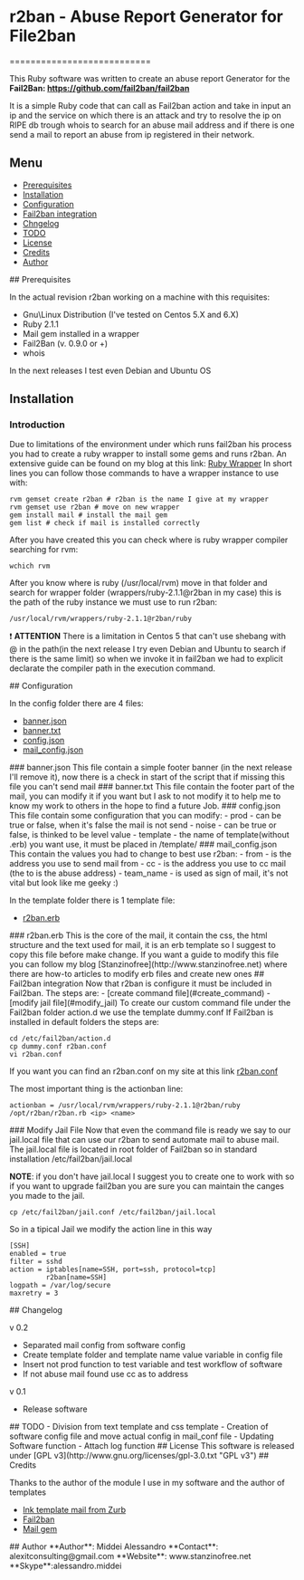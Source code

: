 # r2ban - Abuse Report Generator for File2ban #
===========================

This Ruby software was written to create an abuse report Generator for the **Fail2Ban: https://github.com/fail2ban/fail2ban** 

It is a simple Ruby code that can call as Fail2ban action and take in input an ip and the service on which there is an attack and try to resolve the ip on RIPE db trough whois to search for an abuse mail address and if there is one send a mail to report an abuse from ip registered in their network.

## Menu
- [Prerequisites](#prerequisites)
- [Installation](#Setup)
- [Configuration](#configuration)
- [Fail2ban integration](#integration)
- [Chngelog](#changelog)
- [TODO](#todo)
- [License](#license)
- [Credits](#credits)
- [Author](#author)



<a name="prerequisites"/>
## Prerequisites

In the actual revision r2ban working on a machine with this requisites:
- Gnu\Linux Distribution (I've tested on Centos 5.X and 6.X)
- Ruby 2.1.1
- Mail gem installed in a wrapper
- Fail2Ban (v. 0.9.0 or +)
- whois

In the next releases I test even Debian and Ubuntu OS

<a name="Setup"/>

## Installation

### Introduction
Due to limitations of the environment under which runs fail2ban his process you had to create a ruby wrapper to install some gems and runs r2ban.
An extensive guide can be found on my blog at this link: [Ruby Wrapper](http://www.stanzinofree.net)
In short lines you can follow those commands to have a wrapper instance to use with:

    rvm gemset create r2ban # r2ban is the name I give at my wrapper
    rvm gemset use r2ban # move on new wrapper
    gem install mail # install the mail gem
    gem list # check if mail is installed correctly

After you have created this you can check where is ruby wrapper compiler searching for rvm:

    wchich rvm

After you know where is ruby (/usr/local/rvm) move in that folder and search for wrapper folder (wrappers/ruby-2.1.1@r2ban in my case) this is the path of the ruby instance we must use to run r2ban:

    /usr/local/rvm/wrappers/ruby-2.1.1@r2ban/ruby


:heavy_exclamation_mark: **ATTENTION**
There is a limitation in Centos 5 that can't use shebang with @ in the path(in the next release I try even Debian and Ubuntu to search if there is the same limit) so when we invoke it in fail2ban we had to explicit declarate the compiler path in the execution command.

<a name="configuration" />
## Configuration

In the config folder there are 4 files:
- [banner.json](#banner.json)
- [banner.txt](#banner.txt)
- [config.json](#config.json)
- [mail_config.json](#mail_config.json)

<a name="banner.json" />
### banner.json
This file contain a simple footer banner (in the next release I'll remove it), now there is a check in start of the script that if missing this file you can't send mail

<a name="banner.txt" />
### banner.txt
This file contain the footer part of the mail, you can modify it if you want but I ask to not modify it to help me to know my work to others in the hope to find a future Job.

<a name="config.json" />
### config.json
This file contain some configuration that you can modify:
- prod - can be true or false, when it's false the mail is not send
- noise - can be true or false, is thinked to be level value
- template - the name of template(without .erb) you want use, it must be placed in /template/ 

<a name="mail_config.json" />
### mail_config.json
This contain the values you had to change to best use r2ban:
- from - is the address you use to send mail from
- cc - is the address you use to cc mail (the to is the abuse address)
- team_name - is used as sign of mail, it's not vital but look like me geeky :)

In the template folder there is 1 template file:
- [r2ban.erb](#r2ban.erb)

<a name="r2ban.erb" />
### r2ban.erb
This is the core of the mail, it contain the css, the html structure and the text used for mail, it is an erb template so I suggest to copy this file before make change.
If you want a guide to modify this file you can follow my blog [Stanzinofree](http://www.stanzinofree.net) where there are how-to articles to modify erb files and create new ones


<a name="integration" />
## Fail2ban integration
Now that r2ban is configure it must be included in Fail2ban.
The steps are:
- [create command file](#create_command)
- [modify jail file](#modify_jail)

<a name="create_command" />
To create our custom command file under the Fail2ban folder action.d we use the template dummy.conf
If Fail2ban is installed in default folders the steps are:

    cd /etc/fail2ban/action.d
    cp dummy.conf r2ban.conf
    vi r2ban.conf

If you want you can find an r2ban.conf on my site at this link [r2ban.conf](http://www.stanzinofree.net/r2ban/r2ban.conf)

The most important thing is the actionban line:

    actionban = /usr/local/rvm/wrappers/ruby-2.1.1@r2ban/ruby /opt/r2ban/r2ban.rb <ip> <name>

<a name="modify_jail" />
### Modify Jail File
Now that even the command file is ready we say to our jail.local file that can use our r2ban to send automate mail to abuse mail.
The jail.local file is located in root folder of Fail2ban so in standard installation /etc/fail2ban/jail.local

**NOTE**: if you don't have jail.local I suggest you to create one to work with so if you want to upgrade fail2ban you are sure you can maintain the canges you made to the jail.

    cp /etc/fail2ban/jail.conf /etc/fail2ban/jail.local

So in a tipical Jail we modify the action line in this way

    [SSH]
    enabled = true
    filter = sshd
    action = iptables[name=SSH, port=ssh, protocol=tcp]
             r2ban[name=SSH]
    logpath = /var/log/secure
    maxretry = 3

<a name="changelog">
## Changelog

v 0.2
- Separated mail config from software config
- Create template folder and template name value variable in config file
- Insert not prod function to test variable and test workflow of software
- If not abuse mail found use cc as to address

v 0.1
- Release software

<a name="todo" />
## TODO
- Division from text template and css template
- Creation of software config file and move actual config in mail_conf file
- Updating Software function
- Attach log function

<a name="license" />
## License
This software is released under [GPL v3](http://www.gnu.org/licenses/gpl-3.0.txt "GPL v3")

<a name="credits" />
## Credits

Thanks to the author of the module I use in my software and the author of templates

- [Ink template mail from Zurb](http://zurb.com/ink/ "INK")
- [Fail2ban](https://github.com/fail2ban/fail2ban "Fail2ban")
- [Mail gem](https://github.com/mikel/mail "Mail")

<a name="author" />
## Author
**Author**: Middei Alessandro
**Contact**: alexitconsulting@gmail.com
**Website**: www.stanzinofree.net
**Skype**:alessandro.middei
